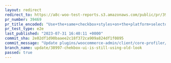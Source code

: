 ```yaml
---
layout: redirect
redirect_to: https://a8c-woo-test-reports.s3.amazonaws.com/public/pr/39469/e2e/index.html
pr_number: 39469
pr_title_encoded: "Use+the+same+checkbox+styles+on+the+platform+selector"
pr_test_type: e2e
last_published: "2023-07-31 16:40:11 +0000"
commit_sha: 2e02df1d90baaee2c18f372ca909a824df1f0895
commit_message: "Update plugins/woocommerce-admin/client/core-profiler/components/mult…"
branch_name: update/38997-chekbox-ui-is-still-using-old-look
passed: true
---
```

